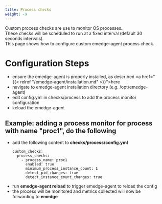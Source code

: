 ```yaml
---
title: Process checks
weight: -9
---
```

Custom process checks are use to monitor OS processes.
<br>
These checks will be scheduled to run at a fixed interval (default 30 seconds intervals).
<br>
This page shows how to configure custom emedge-agent process check.

# Configuration Steps
- ensure the emedge-agent is properly installed, as described <a href="{{< relref "/emedge-agent/installation.md" >}}">here</a>
- navigate to emedge-agent installation directory (e.g. /opt/emedge-agent)
- edit config.yml in checks/process to add the process monitor configuration
- keload the emedge-agent

## Example: adding a process monitor for process with name "proc1", do the following
  - add the following content to **checks/process/config.yml**
    ```
    custom_checks:
      process_checks:
        - process_name: proc1
          enabled: true
          minimum_process_instance_count: 1
          detect_pid_changes: true
          detect_instance_count_changes: true
    ```
  - run **emedge-agent reload** to trigger emedge-agent to reload the config
  - the process will be monitored and metrics collected will now be forwarding to **emedge**




